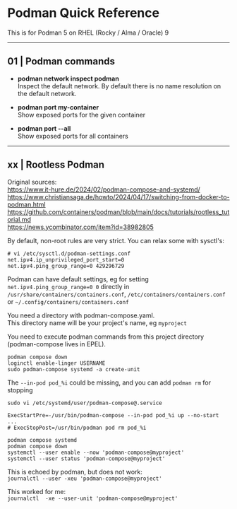 # Podman Quick Reference

This is for Podman 5 on RHEL (Rocky / Alma / Oracle) 9

---
## 01 | Podman commands

- **podman network inspect podman**  
Inspect the default network.
By default there is no name resolution on the default network.

- **podman port my-container**  
Show exposed ports for the given container

- **podman port --all**  
Show exposed ports for all containers


---
## xx | Rootless Podman

Original sources:  
<https://www.it-hure.de/2024/02/podman-compose-and-systemd/>  
<https://www.christiansaga.de/howto/2024/04/17/switching-from-docker-to-podman.html>  
<https://github.com/containers/podman/blob/main/docs/tutorials/rootless_tutorial.md>  
<https://news.ycombinator.com/item?id=38982805>  

By default, non-root rules are very strict. You can relax some with sysctl's:

```
# vi /etc/sysctl.d/podman-settings.conf
net.ipv4.ip_unprivileged_port_start=0
net.ipv4.ping_group_range=0 429296729
```

Podman can have default settings, eg for setting `net.ipv4.ping_group_range=0 0` directly in `/usr/share/containers/containers.conf`, `/etc/containers/containers.conf` or `~/.config/containers/containers.conf`

You need a directory with podman-compose.yaml.  
This directory name will be your project's name, eg `myproject`

You need to execute podman commands from this project directory (podman-compose lives in EPEL).

`podman compose down`  
`loginctl enable-linger USERNAME`  
`sudo podman-compose systemd -a create-unit`  

The `--in-pod pod_%i` could be missing, and you can add `podman rm` for stopping

`sudo vi /etc/systemd/user/podman-compose@.service`

```
ExecStartPre=-/usr/bin/podman-compose --in-pod pod_%i up --no-start
...
# ExecStopPost=/usr/bin/podman pod rm pod_%i
```

`podman compose systemd`  
`podman compose down`  
`systemctl --user enable --now 'podman-compose@myproject'`  
`systemctl --user status 'podman-compose@myproject'`
                                                                  
This is echoed by podman, but does not work:  
`journalctl --user -xeu 'podman-compose@myproject'`       

This worked for me:  
`journalctl  -xe --user-unit 'podman-compose@myproject'`
